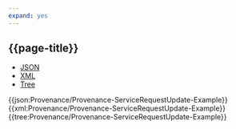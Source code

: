 ```yaml
---
expand: yes
---
```


## {{page-title}}

<div class="nhsd-!t-margin-bottom-6">
  <ul class="nav nav-tabs" role="tablist">
        <li role="presentation" class="active">
            <a href="#JSON-P-SRU-E" role="tab" data-toggle="tab">JSON</a>
        </li>
         <li role="presentation">
            <a href="#XML-P-SRU-E" role="tab" data-toggle="tab">XML</a>
        </li>
        <li role="presentation">
            <a href="#Tree-P-SRU-E" role="tab" data-toggle="tab">Tree</a>
        </li>
  </ul>
    
  <div class="tab-content snippet">
    <div id="JSON-P-SRU-E" role="tabpanel" class="tab-pane active">
{{json:Provenance/Provenance-ServiceRequestUpdate-Example}}
    </div>
    <div id="XML-P-SRU-E" role="tabpanel" class="tab-pane">
{{xml:Provenance/Provenance-ServiceRequestUpdate-Example}}
    </div>
    <div id="Tree-P-SRU-E" role="tabpanel" class="tab-pane">
{{tree:Provenance/Provenance-ServiceRequestUpdate-Example}}
    </div>
  </div>
</div>